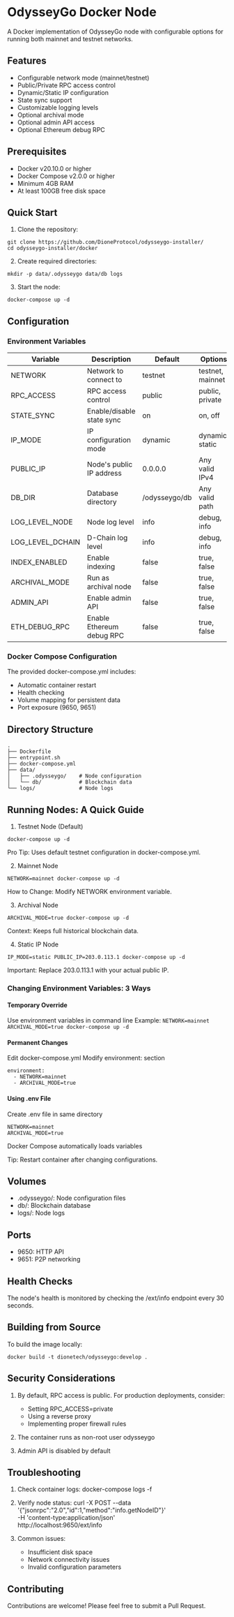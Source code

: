 # OdysseyGo Docker Node

A Docker implementation of OdysseyGo node with configurable options for running both mainnet and testnet networks.

## Features

- Configurable network mode (mainnet/testnet)
- Public/Private RPC access control
- Dynamic/Static IP configuration
- State sync support
- Customizable logging levels
- Optional archival mode
- Optional admin API access
- Optional Ethereum debug RPC

## Prerequisites

- Docker v20.10.0 or higher
- Docker Compose v2.0.0 or higher
- Minimum 4GB RAM
- At least 100GB free disk space

## Quick Start

1. Clone the repository:
```
git clone https://github.com/DioneProtocol/odysseygo-installer/
cd odysseygo-installer/docker
```

2. Create required directories:
```
mkdir -p data/.odysseygo data/db logs
```

3. Start the node:
```
docker-compose up -d
```

## Configuration

### Environment Variables

| Variable | Description | Default | Options |
|----------|-------------|---------|----------|
| NETWORK | Network to connect to | testnet | testnet, mainnet |
| RPC_ACCESS | RPC access control | public | public, private |
| STATE_SYNC | Enable/disable state sync | on | on, off |
| IP_MODE | IP configuration mode | dynamic | dynamic, static |
| PUBLIC_IP | Node's public IP address | 0.0.0.0 | Any valid IPv4 |
| DB_DIR | Database directory | /odysseygo/db | Any valid path |
| LOG_LEVEL_NODE | Node log level | info | debug, info |
| LOG_LEVEL_DCHAIN | D-Chain log level | info | debug, info |
| INDEX_ENABLED | Enable indexing | false | true, false |
| ARCHIVAL_MODE | Run as archival node | false | true, false |
| ADMIN_API | Enable admin API | false | true, false |
| ETH_DEBUG_RPC | Enable Ethereum debug RPC | false | true, false |

### Docker Compose Configuration

The provided docker-compose.yml includes:
- Automatic container restart
- Health checking
- Volume mapping for persistent data
- Port exposure (9650, 9651)

## Directory Structure

```
.
├── Dockerfile
├── entrypoint.sh
├── docker-compose.yml
├── data/
│   ├── .odysseygo/    # Node configuration
│   └── db/            # Blockchain data
└── logs/              # Node logs
```


## Running Nodes: A Quick Guide

1. Testnet Node (Default)

`docker-compose up -d`

Pro Tip: Uses default testnet configuration in docker-compose.yml.

2. Mainnet Node

`NETWORK=mainnet docker-compose up -d`

How to Change: Modify NETWORK environment variable.

3. Archival Node

`ARCHIVAL_MODE=true docker-compose up -d`

Context: Keeps full historical blockchain data.

4. Static IP Node

`IP_MODE=static PUBLIC_IP=203.0.113.1 docker-compose up -d`

Important: Replace 203.0.113.1 with your actual public IP.


### Changing Environment Variables: 3 Ways

#### Temporary Override

Use environment variables in command line
Example: `NETWORK=mainnet ARCHIVAL_MODE=true docker-compose up -d`


#### Permanent Changes

Edit docker-compose.yml
Modify environment: section

```
environment:
  - NETWORK=mainnet
  - ARCHIVAL_MODE=true
```

#### Using .env File

Create .env file in same directory
```
NETWORK=mainnet
ARCHIVAL_MODE=true
```

Docker Compose automatically loads variables

Tip: Restart container after changing configurations. 

## Volumes

- .odysseygo/: Node configuration files
- db/: Blockchain database
- logs/: Node logs

## Ports

- 9650: HTTP API
- 9651: P2P networking

## Health Checks

The node's health is monitored by checking the /ext/info endpoint every 30 seconds.

## Building from Source

To build the image locally:

`docker build -t dionetech/odysseygo:develop .`

## Security Considerations

1. By default, RPC access is public. For production deployments, consider:
   - Setting RPC_ACCESS=private
   - Using a reverse proxy
   - Implementing proper firewall rules

2. The container runs as non-root user odysseygo

3. Admin API is disabled by default

## Troubleshooting

1. Check container logs:
docker-compose logs -f

2. Verify node status:
curl -X POST --data '{"jsonrpc":"2.0","id":1,"method":"info.getNodeID"}' \
    -H 'content-type:application/json' \
    http://localhost:9650/ext/info

3. Common issues:
   - Insufficient disk space
   - Network connectivity issues
   - Invalid configuration parameters

## Contributing

Contributions are welcome! Please feel free to submit a Pull Request.
